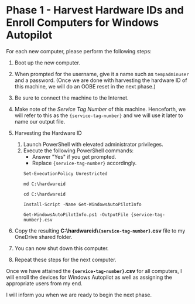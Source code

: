 # Phase 1 - Harvest Hardware IDs and Enroll Computers for Windows Autopilot

For each new computer, please perform the following steps:

1. Boot up the new computer.

2. When prompted for the username, give it a name such as `tempadminuser` and a password.  (Once we are done with harvesting the hardware ID of this machine, we will do an OOBE reset in the next phase.)
3. Be sure to connect the machine to the Internet.
4. Make note of the *Service Tag Number* of this machine. Henceforth, we will refer to this as the `{service-tag-number}` and we will use it later to name our output file.
5. Harvesting the Hardware ID
    1. Launch PowerShell with elevated administrator privileges.
    2. Execute the following PowerShell commands:
        - Answer "Yes" if you get prompted.
        - Replace `{service-tag-number}` accordingly.
        ```
        Set-ExecutionPolicy Unrestricted

        md C:\hardwareid

        cd C:\hardwareid

        Install-Script -Name Get-WindowsAutoPilotInfo

        Get-WindowsAutoPilotInfo.ps1 -OutputFile {service-tag-number}.csv
        ```

6. Copy the resulting **C:\hardwareid\\`{service-tag-number}`.csv** file to my OneDrive shared folder.
7. You can now shut down this computer.
8. Repeat these steps for the next computer.

Once we have attained the **`{service-tag-number}`.csv** for all computers, I will enroll the devices for Windows Autopilot as well as assigning the appropriate users from my end.

I will inform you when we are ready to begin the next phase.